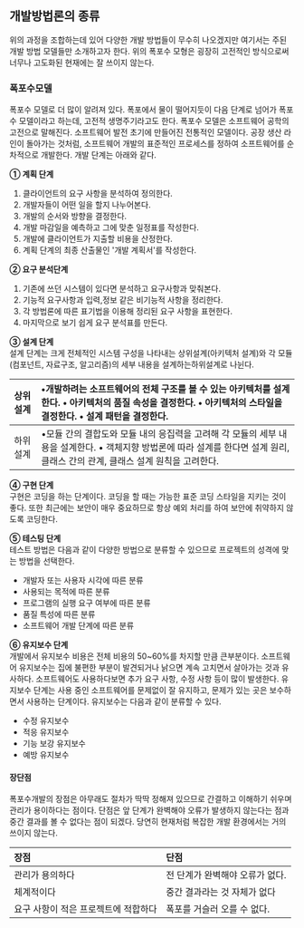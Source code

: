 ## 개발방법론의 종류

위의 과정을 조합하는데 있어 다양한 개발 방법들이 무수히 나오겠지만 여기서는 주된 개발 방법 모델들만 소개하고자 한다. 위의 폭포수 모형은 굉장히 고전적인 방식으로써 너무나 고도화된 현재에는 잘 쓰이지 않는다.

### 폭포수모델

폭포수 모델로 더 많이 알려져 있다. 폭포에서 물이 떨어지듯이 다음 단계로 넘어가 폭포수 모델이라고 하는데, 고전적 생명주기라고도 한다. 폭포수 모델은 소프트웨어 공학의 고전으로 말해진다.  소프트웨어 발전 초기에 만들어진 전통적인 모델이다. 공장 생산 라인이 돌아가는 것처럼, 소프트웨어 개발의 표준적인 프로세스를 정하여 소프트웨어를 순차적으로 개발한다. 개발 단계는 아래와 같다.

**① 계획 단계**  
1. 클라이언트의 요구 사항을 분석하여 정의한다.  
2. 개발자들이 어떤 일을 할지 나누어본다.  
3. 개발의 순서와 방향을 결정한다.  
4. 개발 마감일을 예측하고 그에 맞춘 일정표를 작성한다.  
5. 개발에 클라이언트가 지출할 비용을 산정한다.  
6. 계획 단계의 최종 산출물인 '개발 계획서'를 작성한다.

**② 요구 분석단계**  
1. 기존에 쓰던 시스템이 있다면 분석하고 요구사항과 맞춰본다.  
2. 기능적 요구사항과 입력,정보 같은 비기능적 사항을 정리한다.  
3. 각 방법론에 따른 표기법을 이용해 정리된 요구 사항을 표현한다.  
4. 마지막으로 보기 쉽게 요구 분석표를 만든다.

**③ 설계 단계**  
설계 단계는 크게 전체적인 시스템 구성을 나타내는 상위설계\(아키텍처 설계\)와 각 모듈\(컴포넌트, 자료구조, 알고리즘\)의 세부 내용을 설계하는하위설계로 나뉜다.

| 상위 설계 | •개발하려는 소프트웨어의 전체 구조를 볼 수 있는 아키텍처를 설계한다.  • 아키텍처의 품질 속성을 결정한다.  • 아키텍처의 스타일을 결정한다.  • 설계 패턴을 결정한다. |
| :--- | :--- |
| 하위 설계 | •모듈 간의 결합도와 모듈 내의 응집력을 고려해 각 모듈의 세부 내용을 설계한다.  • 객체지향 방법론에 따라 설계를 한다면 설계 원리, 클래스 간의 관계, 클래스 설계 원칙을 고려한다. |

**④ 구현 단계**  
구현은 코딩을 하는 단계이다. 코딩을 할 때는 가능한 표준 코딩 스타일을 지키는 것이 좋다. 또한 최근에는 보안이 매우 중요하므로 항상 예외 처리를 하여 보안에 취약하지 않도록 코딩한다.

**⑤ 테스팅 단계**  
테스트 방법은 다음과 같이 다양한 방법으로 분류할 수 있으므로 프로젝트의 성격에 맞는 방법을 선택한다.

* 개발자 또는 사용자 시각에 따른 분류  
* 사용되는 목적에 따른 분류  
* 프로그램의 실행 요구 여부에 따른 분류  
* 품질 특성에 따른 분류  
* 소프트웨어 개발 단계에 따른 분류

**⑥ 유지보수 단계**  
개발에서 유지보수 비용은 전체 비용의 50~60%를 차지할 만큼 큰부분이다. 소프트웨어 유지보수는 집에 불편한 부분이 발견되거나 낡으면 계속 고치면서 살아가는 것과 유사하다. 소프트웨어도 사용하다보면 추가 요구 사항, 수정 사항 등이 많이 발생한다. 유지보수 단계는 사용 중인 소프트웨어를 문제없이 잘 유지하고, 문제가 있는 곳은 보수하면서 사용하는 단계이다. 유지보수는 다음과 같이 분류할 수 있다.

* 수정 유지보수  
* 적응 유지보수  
* 기능 보강 유지보수  
* 예방 유지보수

#### 장단점

폭포수개발의 장점은 아무래도 절차가 딱딱 정해져 있으므로 간결하고 이해하기 쉬우며 관리가 용이하다는 점이다. 단점은 앞 단계가 완벽해야 오류가 발생하지 않는다는 점과 중간 결과를 볼 수 없다는 점이 되겠다. 당연히 현재처럼 복잡한 개발 환경에서는 거의 쓰이지 않는다.

| 장점 | 단점 |
| :--- | :--- |
| 관리가 용의하다 | 전 단계가 완벽해야 오류가 없다. |
| 체계적이다 | 중간 결과라는 것 자체가 없다 |
| 요구 사항이 적은 프로젝트에 적합하다 | 폭포를 거슬러 오를 수 없다. |



